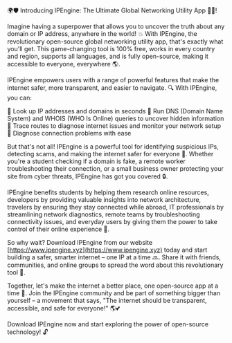 🌍🛡️ Introducing IPEngine: The Ultimate Global Networking Utility App 📡🚀!

Imagine having a superpower that allows you to uncover the truth about any domain or IP address, anywhere in the world! 💥 With IPEngine, the revolutionary open-source global networking utility app, that's exactly what you'll get. This game-changing tool is 100% free, works in every country and region, supports all languages, and is fully open-source, making it accessible to everyone, everywhere 🌎.

IPEngine empowers users with a range of powerful features that make the internet safer, more transparent, and easier to navigate. 🔍 With IPEngine, you can:

🔹 Look up IP addresses and domains in seconds
🔹 Run DNS (Domain Name System) and WHOIS (WHO Is Online) queries to uncover hidden information
🔹 Trace routes to diagnose internet issues and monitor your network setup
🔹 Diagnose connection problems with ease

But that's not all! IPEngine is a powerful tool for identifying suspicious IPs, detecting scams, and making the internet safer for everyone 🚫. Whether you're a student checking if a domain is fake, a remote worker troubleshooting their connection, or a small business owner protecting your site from cyber threats, IPEngine has got you covered 🔒.

IPEngine benefits students by helping them research online resources, developers by providing valuable insights into network architecture, travelers by ensuring they stay connected while abroad, IT professionals by streamlining network diagnostics, remote teams by troubleshooting connectivity issues, and everyday users by giving them the power to take control of their online experience 🚀.

So why wait? Download IPEngine from our website [https://www.ipengine.xyz](https://www.ipengine.xyz) today and start building a safer, smarter internet – one IP at a time 🔜. Share it with friends, communities, and online groups to spread the word about this revolutionary tool 📢.

Together, let's make the internet a better place, one open-source app at a time 💪. Join the IPEngine community and be part of something bigger than yourself – a movement that says, "The internet should be transparent, accessible, and safe for everyone!" 🌎💕

Download IPEngine now and start exploring the power of open-source technology! 🔓